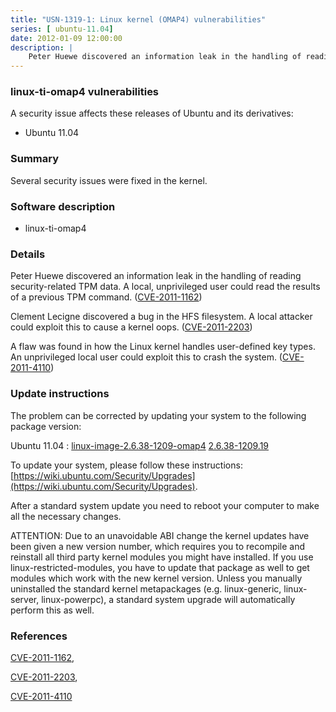 ```yaml
---
title: "USN-1319-1: Linux kernel (OMAP4) vulnerabilities"
series: [ ubuntu-11.04]
date: 2012-01-09 12:00:00
description: |
    Peter Huewe discovered an information leak in the handling of reading security-related TPM data. A local, unprivileged user could read the results of a previous TPM command. ([CVE-2011-1162](http://people.ubuntu.com/~ubuntu-security/cve/CVE-2011-1162))
--- 
```

 
### linux-ti-omap4 vulnerabilities

A security issue affects these releases of Ubuntu and its derivatives:

* Ubuntu 11.04

### Summary

Several security issues were fixed in the kernel. 

### Software description

* linux-ti-omap4 

### Details

Peter Huewe discovered an information leak in the handling of reading security-related TPM data. A local, unprivileged user could read the results of a previous TPM command. ([CVE-2011-1162](http://people.ubuntu.com/~ubuntu-security/cve/CVE-2011-1162))

Clement Lecigne discovered a bug in the HFS filesystem. A local attacker could exploit this to cause a kernel oops. ([CVE-2011-2203](http://people.ubuntu.com/~ubuntu-security/cve/CVE-2011-2203))

A flaw was found in how the Linux kernel handles user-defined key types. An unprivileged local user could exploit this to crash the system. ([CVE-2011-4110](http://people.ubuntu.com/~ubuntu-security/cve/CVE-2011-4110)) 

### Update instructions

The problem can be corrected by updating your system to the following package version:

Ubuntu 11.04
 : [linux-image-2.6.38-1209-omap4](https://launchpad.net/ubuntu/+source/linux-ti-omap4) <span> [2.6.38-1209.19](https://launchpad.net/ubuntu/+source/linux-ti-omap4/2.6.38-1209.19) </span> 

To update your system, please follow these instructions: [https://wiki.ubuntu.com/Security/Upgrades](https://wiki.ubuntu.com/Security/Upgrades).

After a standard system update you need to reboot your computer to make all the necessary changes.

ATTENTION: Due to an unavoidable ABI change the kernel updates have been given a new version number, which requires you to recompile and reinstall all third party kernel modules you might have installed. If you use linux-restricted-modules, you have to update that package as well to get modules which work with the new kernel version. Unless you manually uninstalled the standard kernel metapackages (e.g. linux-generic, linux-server, linux-powerpc), a standard system upgrade will automatically perform this as well. 

### References

 [CVE-2011-1162](http://people.ubuntu.com/~ubuntu-security/cve/CVE-2011-1162), 

 [CVE-2011-2203](http://people.ubuntu.com/~ubuntu-security/cve/CVE-2011-2203), 

 [CVE-2011-4110](http://people.ubuntu.com/~ubuntu-security/cve/CVE-2011-4110)
 
